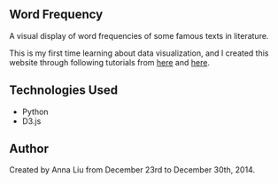 Word Frequency
--------------

A visual display of word frequencies of some famous texts in literature.

This is my first time learning about data visualization, and I created this website through following tutorials from <a href="http://bost.ocks.org/mike/bar/">here</a> and <a href="http://bl.ocks.org/Caged/6476579">here</a>.

Technologies Used
-----------------
<ul>
	<li>Python</li>
	<li>D3.js</li>
</ul>

Author
------
Created by Anna Liu from December 23rd to December 30th, 2014.